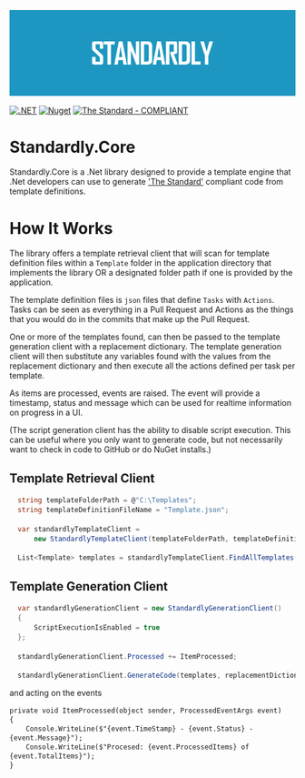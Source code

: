 <p align="center">
  <img src="https://github.com/cjdutoit/Standardly.Core/blob/main/Resources/Banner.png?raw=true">
</p>

[![.NET](https://github.com/cjdutoit/Standardly.Core/actions/workflows/build.yml/badge.svg)](https://github.com/cjdutoit/Standardly.Core/actions/workflows/build.yml)
[![Nuget](https://img.shields.io/nuget/v/Standardly.Core)](https://www.nuget.org/packages/Standardly.Core)
[![The Standard - COMPLIANT](https://img.shields.io/badge/The_Standard-COMPLIANT-2ea44f)](https://github.com/hassanhabib/The-Standard)
# Standardly.Core
Standardly.Core is a .Net library designed to provide a template engine that .Net developers can use to generate ['The Standard'](https://github.com/hassanhabib/The-Standard) compliant code from template definitions.

# How It Works
The library offers a template retrieval client that will scan for template definition files within a `Template` folder in the application directory that implements the library OR a designated folder path if one is provided by the application.

The template definition files is `json` files that define `Tasks` with `Actions`. Tasks can be seen as everything in a Pull Request and Actions as the things that you would do in the commits that make up the Pull Request.

One or more of the templates found, can then be passed to the template generation client with a replacement dictionary.  The template generation client will then substitute any variables found with the values from the replacement dictionary and then execute all the actions defined per task per template.  

As items are processed, events are raised.  The event will provide a timestamp, status and message which can be used for realtime information on progress in a UI.

(The script generation client has the ability to disable script execution. This can be useful where you only want to generate code, but not necessarily want to check in code to GitHub or do NuGet installs.) 

## Template Retrieval Client

```cs
  string templateFolderPath = @"C:\Templates";
  string templateDefinitionFileName = "Template.json";

  var standardlyTemplateClient =
      new StandardlyTemplateClient(templateFolderPath, templateDefinitionFileName);

  List<Template> templates = standardlyTemplateClient.FindAllTemplates();
```

## Template Generation Client
```cs
  var standardlyGenerationClient = new StandardlyGenerationClient()
  {
      ScriptExecutionIsEnabled = true
  };
  
  standardlyGenerationClient.Processed += ItemProcessed;

  standardlyGenerationClient.GenerateCode(templates, replacementDictionary);
```
and acting on the events
```
private void ItemProcessed(object sender, ProcessedEventArgs event)
{
    Console.WriteLine($"{event.TimeStamp} - {event.Status} - {event.Message}");
    Console.WriteLine($"Procesed: {event.ProcessedItems} of {event.TotalItems}");
}
```
